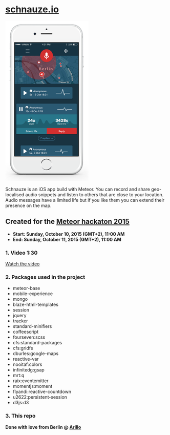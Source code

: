 # [schnauze.io](https://schnauze.io)

![Alt schnauze.io](public/images/home/mockup2.png "schnauze.io")

Schnauze is an iOS app build with Meteor. You can record and share geo-localised audio snippets and listen to others that are close to your location. Audio messages have a limited life but if you like them you can extend their presence on the map.

## Created for the [Meteor hackaton 2015](http://meteor-2015.devpost.com/)

- **Start: Sunday, October 10, 2015 (GMT+2), 11:00 AM**
- **End: Sunday, October 11, 2015 (GMT+2), 11:00 AM**

### 1. Video 1:30
[Watch the video](http://vimeo.com)

### 2. Packages used in the project

- meteor-base
- mobile-experience
- mongo
- blaze-html-templates
- session
- jquery
- tracker
- standard-minifiers
- coffeescript
- fourseven:scss
- cfs:standard-packages
- cfs:gridfs
- dburles:google-maps
- reactive-var
- nooitaf:colors
- infinitedg:gsap
- mrt:q
- raix:eventemitter
- momentjs:moment
- flyandi:reactive-countdown
- u2622:persistent-session
- d3js:d3

### 3. This repo

**Done with love from Berlin @ [Arillo](http://arillo.net)**
